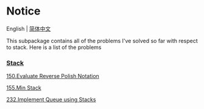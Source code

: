 # Notice
English | [简体中文](https://github.com/cartoonYu/LeetCodeSolution/blob/master/Solution/src/Stack/README-ZN.md)

This subpackage contains all of the problems I've solved so far with respect to stack. Here is a list of the problems

### [Stack](https://github.com/cartoonYu/LeetCodeSolution/blob/master/Solution/src/Stack)
[150.Evaluate Reverse Polish Notation](https://github.com/cartoonYu/LeetCodeSolution/blob/master/Solution/src/Stack/Solution150.java)

[155.Min Stack](https://github.com/cartoonYu/LeetCodeSolution/blob/master/Solution/src/Stack/Solution155.java)

[232.Implement Queue using Stacks](https://github.com/cartoonYu/LeetCodeSolution/blob/master/Solution/src/Stack/Solution232.java)
